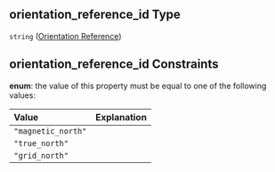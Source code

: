 ## orientation_reference_id Type

`string` ([Orientation Reference](iea43\_wra_data_model-properties-measurement-location-measurement-location-properties-measurement-point-measurement-point-properties-interference-structures-interference-structures-properties-orientation-reference.md))

## orientation_reference_id Constraints

**enum**: the value of this property must be equal to one of the following values:

| Value              | Explanation |
| :----------------- | :---------- |
| `"magnetic_north"` |             |
| `"true_north"`     |             |
| `"grid_north"`     |             |
